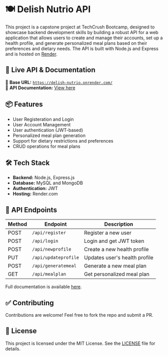# 🍽️ Delish Nutrio API

This project is a capstone project at TechCrush Bootcamp, designed to showcase backend development skills by building a robust API for a web application that allows users to create and manage their accounts, set up a health profile, and generate personalized meal plans based on their preferences and dietary needs. The API is built with Node.js and Express and is hosted on [Render](https://delish-nutrio.onrender.com/api-docs/#/).

## 🚀 Live API & Documentation
🔗 **Base URL:** [`https://delish-nutrio.onrender.com/`](https://delish-nutrio.onrender.com/)  
📖 **API Documentation:** [View here](https://delish-nutrio.onrender.com/api-docs/#/)  

## 📦 Features
- User Registeration and Login
- User Account Management
- User authentication (JWT-based)
- Personalized meal plan generation
- Support for dietary restrictions and preferences
- CRUD operations for meal plans

## 🛠️ Tech Stack
- **Backend:** Node.js, Express.js
- **Database:** MySQL and MongoDB
- **Authentication:** JWT
- **Hosting:** Render.com

## 📡 API Endpoints

| Method | Endpoint             | Description                     |
|--------|----------------------|---------------------------------|
| POST   | `/api/register`       | Register a new user            |
| POST   | `/api/login`          | Login and get JWT token        |
| POST   | `/api/newprofile`     | Create a new health profile
| PUT    | `/api/updateprofile`  | Updates user's health profile
| POST   | `/api/generatemeal`   | Generate a new meal plan            |
| GET    | `/api/mealplan`       | Get personalized meal plan     |

Full documentation is available [here](https://delish-nutrio.onrender.com/api-docs/#/).

## ✅ Contributing
Contributions are welcome! Feel free to fork the repo and submit a PR.  

## 📜 License
This project is licensed under the MIT License. See the [LICENSE](./LICENSE) file for details.